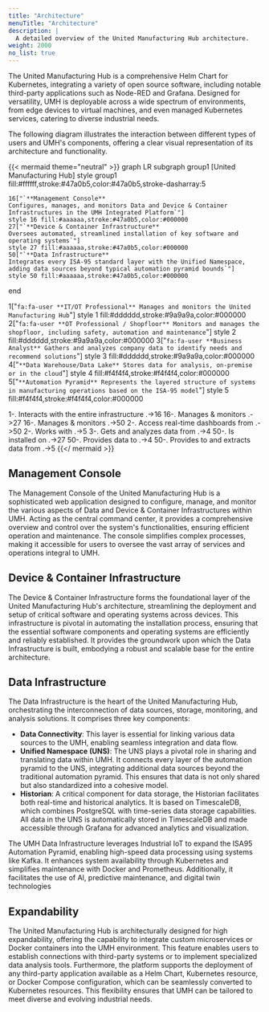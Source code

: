 ```yaml
---
title: "Architecture"
menuTitle: "Architecture"
description: |
  A detailed overview of the United Manufacturing Hub architecture.
weight: 2000
no_list: true
---
```


The United Manufacturing Hub is a comprehensive Helm Chart for Kubernetes,
integrating a variety of open source software, including notable third-party
applications such as Node-RED and Grafana. Designed for versatility, UMH is
deployable across a wide spectrum of environments, from edge devices to virtual
machines, and even managed Kubernetes services, catering to diverse industrial
needs.

The following diagram illustrates the interaction between different types of
users and UMH's components, offering a clear visual representation of its
architecture and functionality.

{{< mermaid theme="neutral" >}}
graph LR
  subgraph group1 [United Manufacturing Hub]
    style group1 fill:#ffffff,stroke:#47a0b5,color:#47a0b5,stroke-dasharray:5

    16["`**Management Console**
    Configures, manages, and monitors Data and Device & Container Infrastructures in the UMH Integrated Platform`"]
    style 16 fill:#aaaaaa,stroke:#47a0b5,color:#000000
    27["`**Device & Container Infrastructure**
    Oversees automated, streamlined installation of key software and operating systems`"]
    style 27 fill:#aaaaaa,stroke:#47a0b5,color:#000000
    50["`**Data Infrastructure**
    Integrates every ISA-95 standard layer with the Unified Namespace, adding data sources beyond typical automation pyramid bounds`"]
    style 50 fill:#aaaaaa,stroke:#47a0b5,color:#000000
  end

  1["`fa:fa-user **IT/OT Professional**
  Manages and monitors the United Manufacturing Hub`"]
  style 1 fill:#dddddd,stroke:#9a9a9a,color:#000000
  2["`fa:fa-user **OT Professional / Shopfloor**
  Monitors and manages the shopfloor, including safety, automation and maintenance`"]
  style 2 fill:#dddddd,stroke:#9a9a9a,color:#000000
  3["`fa:fa-user **Business Analyst**
  Gathers and analyzes company data to identify needs and recommend solutions`"]
  style 3 fill:#dddddd,stroke:#9a9a9a,color:#000000
  4["`**Data Warehouse/Data Lake**
  Stores data for analysis, on-premise or in the cloud`"]
  style 4 fill:#f4f4f4,stroke:#f4f4f4,color:#000000
  5["`**Automation Pyramid**
  Represents the layered structure of systems in manufacturing operations based on the ISA-95 model`"]
  style 5 fill:#f4f4f4,stroke:#f4f4f4,color:#000000

  1-. Interacts with the
      entire infrastructure .->16
  16-. Manages & monitors .->27
  16-. Manages & monitors .->50
  2-. Access real-time
      dashboards from .->50
  2-. Works with .->5
  3-. Gets and analyzes data from .->4
  50-. Is installed on .->27
  50-. Provides data to .->4
  50-. Provides to and
       extracts data from .->5
{{</ mermaid >}}

## Management Console

The Management Console of the United Manufacturing Hub is a sophisticated web
application designed to configure, manage, and monitor the various aspects of
Data and Device & Container Infrastructures within UMH. Acting as the central
command center, it provides a comprehensive overview and control over the system's
functionalities, ensuring efficient operation and maintenance. The console simplifies
complex processes, making it accessible for users to oversee the vast array of
services and operations integral to UMH.

## Device & Container Infrastructure

The Device & Container Infrastructure forms the foundational layer of the United
Manufacturing Hub's architecture, streamlining the deployment and setup of critical
software and operating systems across devices. This infrastructure is pivotal in
automating the installation process, ensuring that the essential software components
and operating systems are efficiently and reliably established. It provides the
groundwork upon which the Data Infrastructure is built, embodying a robust and
scalable base for the entire architecture.

## Data Infrastructure

The Data Infrastructure is the heart of the United Manufacturing Hub, orchestrating
the interconnection of data sources, storage, monitoring, and analysis solutions.
It comprises three key components:

- **Data Connectivity**: This layer is essential for linking various data sources
  to the UMH, enabling seamless integration and data flow.
- **Unified Namespace (UNS)**: The UNS plays a pivotal role in sharing and translating
  data within UMH. It connects every layer of the automation pyramid to the UNS,
  integrating additional data sources beyond the traditional automation pyramid.
  This ensures that data is not only shared but also standardized into a cohesive
  model.
- **Historian**: A critical component for data storage, the Historian facilitates
  both real-time and historical analytics. It is based on TimescaleDB, which combines
  PostgreSQL with time-series data storage capabilities. All data in the UNS is
  automatically stored in TimescaleDB and made accessible through Grafana for
  advanced analytics and visualization.

The UMH Data Infrastructure leverages Industrial IoT to expand the ISA95 Automation
Pyramid, enabling high-speed data processing using systems like Kafka. It enhances
system availability through Kubernetes and simplifies maintenance with Docker and
Prometheus. Additionally, it facilitates the use of AI, predictive maintenance,
and digital twin technologies

## Expandability

The United Manufacturing Hub is architecturally designed for high expandability,
offering the capability to integrate custom microservices or Docker containers
into the UMH environment. This feature enables users to establish connections
with third-party systems or to implement specialized data analysis tools.
Furthermore, the platform supports the deployment of any third-party application
available as a Helm Chart, Kubernetes resource, or Docker Compose configuration,
which can be seamlessly converted to Kubernetes resources. This flexibility ensures
that UMH can be tailored to meet diverse and evolving industrial needs.
